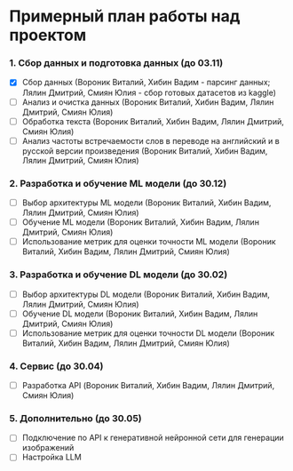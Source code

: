 # Примерный план работы над проектом
### 1. Сбор данных и подготовка данных (до 03.11)
   - [x] Сбор данных (Вороник Виталий, Хибин Вадим - парсинг данных; Лялин Дмитрий, Смиян Юлия - сбор готовых датасетов из kaggle)
   - [ ] Анализ и очистка данных (Вороник Виталий, Хибин Вадим, Лялин Дмитрий, Смиян Юлия)
   - [ ] Обработка текста (Вороник Виталий, Хибин Вадим, Лялин Дмитрий, Смиян Юлия)
   - [ ] Анализ частоты встречаемости слов в переводе на английский и в русской версии произведения (Вороник Виталий, Хибин Вадим, Лялин Дмитрий, Смиян Юлия)
### 2. Разработка и обучение ML модели (до 30.12)
   - [ ] Выбор архитектуры ML модели (Вороник Виталий, Хибин Вадим, Лялин Дмитрий, Смиян Юлия)
   - [ ] Обучение ML модели (Вороник Виталий, Хибин Вадим, Лялин Дмитрий, Смиян Юлия)
   - [ ] Использование метрик для оценки точности ML модели (Вороник Виталий, Хибин Вадим, Лялин Дмитрий, Смиян Юлия)
### 3. Разработка и обучение DL модели (до 30.02)
   - [ ] Выбор архитектуры DL модели (Вороник Виталий, Хибин Вадим, Лялин Дмитрий, Смиян Юлия)
   - [ ] Обучение DL модели (Вороник Виталий, Хибин Вадим, Лялин Дмитрий, Смиян Юлия)
   - [ ] Использование метрик для оценки точности DL модели (Вороник Виталий, Хибин Вадим, Лялин Дмитрий, Смиян Юлия)
### 4. Сервис (до 30.04)
  - [ ] Разработка API (Вороник Виталий, Хибин Вадим, Лялин Дмитрий, Смиян Юлия)
### 5. Дополнительно (до 30.05)
  - [ ] Подключение по API к генеративной нейронной сети для генерации изображений
  - [ ] Настройка LLM
